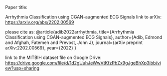 Paper title:

Arrhythmia Classification using CGAN-augmented ECG Signals
link to arXiv: https://arxiv.org/abs/2202.00569

please cite as:
@article{adib2022arrhythmia,
  title={Arrhythmia Classification using CGAN-augmented ECG Signals},
  author={Adib, Edmond and Afghah, Fatemeh and Prevost, John J},
  journal={arXiv preprint arXiv:2202.00569},
  year={2022}
}

link to the MITBIH dataset file on Google Drive:
https://drive.google.com/file/d/1d2gUuhJeWwVtKfzPbZx9gJgeBhXp3ibb/view?usp=sharing

